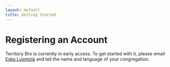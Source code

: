 ```yaml
---
layout: default
title: Getting Started
---
```


# Registering an Account

Territory Bro is currently in early access. To get started with it, please email [Esko Luontola](https://github.com/orfjackal) and tell the name and language of your congregation.
